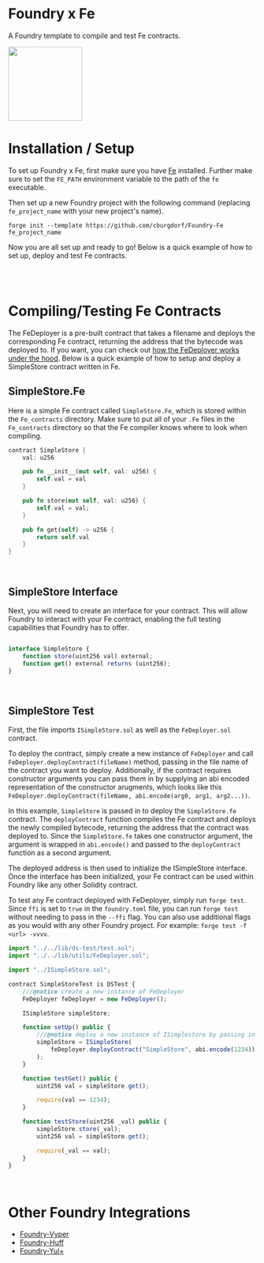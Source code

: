 # Foundry x Fe

A Foundry template to compile and test Fe contracts. 

<img src="https://raw.githubusercontent.com/ethereum/fe/master/logo/fe_svg/fe_source.svg" width="150px">

<br>


# Installation / Setup

To set up Foundry x Fe, first make sure you have [Fe](https://fe-lang.org/) installed. Further make sure to set the `FE_PATH` environment variable to the path of the `fe` executable.

Then set up a new Foundry project with the following command (replacing `fe_project_name` with your new project's name).

```
forge init --template https://github.com/cburgdorf/Foundry-Fe fe_project_name
```


Now you are all set up and ready to go! Below is a quick example of how to set up, deploy and test Fe contracts.


<br>
<br>


# Compiling/Testing Fe Contracts

The FeDeployer is a pre-built contract that takes a filename and deploys the corresponding Fe contract, returning the address that the bytecode was deployed to. If you want, you can check out [how the FeDeployer works under the hood](https://github.com/cburgdorf/Foundry-Fe/blob/main/lib/utils/FeDeployer.sol). Below is a quick example of how to setup and deploy a SimpleStore contract written in Fe.


## SimpleStore.Fe

Here is a simple Fe contract called `SimpleStore.Fe`, which is stored within the `Fe_contracts` directory. Make sure to put all of your `.Fe` files in the `Fe_contracts` directory so that the Fe compiler knows where to look when compiling.

```rust
contract SimpleStore {
    val: u256

    pub fn __init__(mut self, val: u256) {
        self.val = val
    }

    pub fn store(mut self, val: u256) {
        self.val = val;
    }

    pub fn get(self) -> u256 {
        return self.val
    }
}
```

<br>


## SimpleStore Interface

Next, you will need to create an interface for your contract. This will allow Foundry to interact with your Fe contract, enabling the full testing capabilities that Foundry has to offer.

```js

interface SimpleStore {
    function store(uint256 val) external;
    function get() external returns (uint256);
}
```

<br>


## SimpleStore Test

First, the file imports `ISimpleStore.sol` as well as the `FeDeployer.sol` contract.

To deploy the contract, simply create a new instance of `FeDeployer` and call `FeDeployer.deployContract(fileName)` method, passing in the file name of the contract you want to deploy. Additionally, if the contract requires constructor arguments you can pass them in by supplying an abi encoded representation of the constructor arugments, which looks like this `FeDeployer.deployContract(fileName, abi.encode(arg0, arg1, arg2...))`.

In this example, `SimpleStore` is passed in to deploy the `SimpleStore.fe` contract. The `deployContract` function compiles the Fe contract and deploys the newly compiled bytecode, returning the address that the contract was deployed to. Since the `SimpleStore.fe` takes one constructor argument, the argument is wrapped in `abi.encode()` and passed to the `deployContract` function as a second argument.

The deployed address is then used to initialize the ISimpleStore interface. Once the interface has been initialized, your Fe contract can be used within Foundry like any other Solidity contract.

To test any Fe contract deployed with FeDeployer, simply run `forge test`. Since `ffi` is set to `true` in the `foundry.toml` file, you can run `forge test` without needing to pass in the `--ffi` flag. You can also use additional flags as you would with any other Foundry project. For example: `forge test -f <url> -vvvv`.

```js
import "../../lib/ds-test/test.sol";
import "../../lib/utils/FeDeployer.sol";

import "../ISimpleStore.sol";

contract SimpleStoreTest is DSTest {
    ///@notice create a new instance of FeDeployer
    FeDeployer feDeployer = new FeDeployer();

    ISimpleStore simpleStore;

    function setUp() public {
        ///@notice deploy a new instance of ISimplestore by passing in the address of the deployed Fe contract
        simpleStore = ISimpleStore(
            feDeployer.deployContract("SimpleStore", abi.encode(1234))
        );
    }

    function testGet() public {
        uint256 val = simpleStore.get();

        require(val == 1234);
    }

    function testStore(uint256 _val) public {
        simpleStore.store(_val);
        uint256 val = simpleStore.get();

        require(_val == val);
    }
}

```


<br>

# Other Foundry Integrations

- [Foundry-Vyper](https://github.com/0xKitsune/Foundry-Vyper) 
- [Foundry-Huff](https://github.com/0xKitsune/Foundry-Huff)
- [Foundry-Yul+](https://github.com/ControlCplusControlV/Foundry-Yulp)
